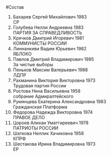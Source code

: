 #Состав
1. Бахарев Сергей Михайлович 1983   
    СР
2. Голубева Нелли Андреевна 1983   
    ПАРТИЯ ЗА СПРАВЕДЛИВОСТЬ
3. Крячков Дмитрий Игоревич 1981   
    КОММУНИСТЫ РОССИИ
4. Линнанкиви Вадим Юрьевич 1982   
    ЯБЛОКО
5. Павлов Дмитрий Владимирович 1985   
    За чистые выборы
6. Пеньков Максим Валерьевич 1988   
    ЛДПР
7. Рахманина Виктория Викторовна 1973   
    Трудовая партия России
8. Ростова Нина Васильевна 1958   
    собрание Адмиралтейского
9. Румянцева Екатерина Александровна 1983   
    Гражданская Платформа
10. Федорова Надежда Викторовна 1974   
    ПРАВОЕ ДЕЛО
11. Цороев Алихан Уматгиреевич 1978   
    ПАТРИОТЫ РОССИИ
12. Шаткова Неллик Хачиковна 1958   
    КПРФ
13. Шестакова Ирина Владимировна 1973   
    ЕР
